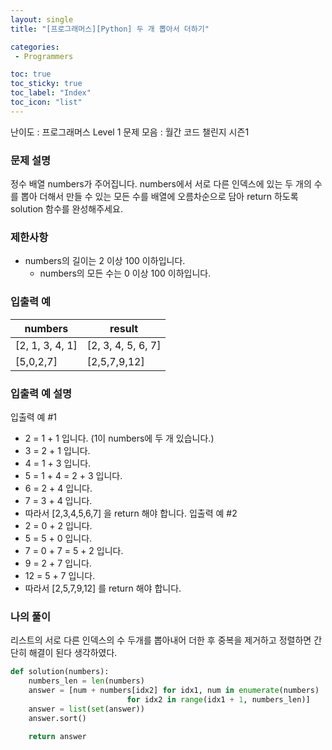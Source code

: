 ```yaml
---
layout: single
title: "[프로그래머스][Python] 두 개 뽑아서 더하기"

categories:
 - Programmers

toc: true
toc_sticky: true
toc_label: "Index"
toc_icon: "list"
---
```


난이도 : 프로그래머스 Level 1
문제 모음 : 월간 코드 챌린지 시즌1

### 문제 설명
정수 배열 numbers가 주어집니다. numbers에서 서로 다른 인덱스에 있는 두 개의 수를 뽑아 더해서 만들 수 있는 모든 수를 배열에 오름차순으로 담아 return 하도록 solution 함수를 완성해주세요.

### 제한사항
 * numbers의 길이는 2 이상 100 이하입니다.
   * numbers의 모든 수는 0 이상 100 이하입니다.

### 입출력 예  
  
| numbers | result |    
|---|---|  
| [2, 1, 3, 4, 1] | [2, 3, 4, 5, 6, 7] |  
| [5,0,2,7] | [2,5,7,9,12] |  

### 입출력 예 설명
입출력 예 #1
 * 2 = 1 + 1 입니다. (1이 numbers에 두 개 있습니다.)
 * 3 = 2 + 1 입니다.
 * 4 = 1 + 3 입니다.
 * 5 = 1 + 4 = 2 + 3 입니다.
 * 6 = 2 + 4 입니다.
 * 7 = 3 + 4 입니다.
 * 따라서 [2,3,4,5,6,7] 을 return 해야 합니다.
입출력 예 #2
 * 2 = 0 + 2 입니다.
 * 5 = 5 + 0 입니다.
 * 7 = 0 + 7 = 5 + 2 입니다.
 * 9 = 2 + 7 입니다.
 * 12 = 5 + 7 입니다.
 * 따라서 [2,5,7,9,12] 를 return 해야 합니다.

### 나의 풀이
리스트의 서로 다른 인덱스의 수 두개를 뽑아내어 더한 후 중복을 제거하고 정렬하면 간단히 해결이 된다 생각하였다.

```python
def solution(numbers):
    numbers_len = len(numbers)
    answer = [num + numbers[idx2] for idx1, num in enumerate(numbers)
                          for idx2 in range(idx1 + 1, numbers_len)]
    answer = list(set(answer))
    answer.sort()
    
    return answer
```
